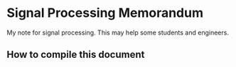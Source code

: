 # Signal Processing Memorandum

My note for signal processing.
This may help some students and engineers.

## How to compile this document
